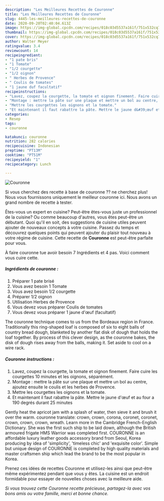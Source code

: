 ```yaml
---
description: "Les Meilleures Recettes de Couronne"
title: "Les Meilleures Recettes de Couronne"
slug: 4445-les-meilleures-recettes-de-couronne
date: 2020-09-20T02:40:04.613Z
image: https://img-global.cpcdn.com/recipes/018c03d5537a161f/751x532cq70/couronne-photo-principale-de-la-recette.jpg
thumbnail: https://img-global.cpcdn.com/recipes/018c03d5537a161f/751x532cq70/couronne-photo-principale-de-la-recette.jpg
cover: https://img-global.cpcdn.com/recipes/018c03d5537a161f/751x532cq70/couronne-photo-principale-de-la-recette.jpg
author: Walter Meyer
ratingvalue: 3.4
reviewcount: 14
recipeingredient:
- "1 pate bris"
- "1 Tomate"
- "1/2 courgette"
- "1/2 oignon"
- " Herbes de Provence"
- " Coulis de tomates"
- "1 jaune duf facultatif"
recipeinstructions:
- "Lavez, coupez la courgette, la tomate et oignon finement. Faire cuire les courgettes 10 minutes et les oignons, séparément."
- "Montage : mettre la pâte sur une plaque et mettre un bol au centre, ajoutez ensuite le coulis et les herbes de Provence."
- "Mettre les courgettes les oignons et la tomate."
- "Et maintenant il faut rabattre la pâte. Mettre le jaune d&#39;œuf et au four a 190 degrés durant 25 minutes"
categories:
- Resep
tags:
- couronne

katakunci: couronne 
nutrition: 282 calories
recipecuisine: Indonesian
preptime: "PT13M"
cooktime: "PT51M"
recipeyield: "1"
recipecategory: Lunch

---
```



![Couronne](https://img-global.cpcdn.com/recipes/018c03d5537a161f/751x532cq70/couronne-photo-principale-de-la-recette.jpg)

Si vous cherchez des recette à base de couronne ?? ne cherchez plus! Nous vous fournissons uniquement le meilleur couronne ici. Nous avons un grand nombre de recette à tester.

Êtes-vous un expert en cuisine? Peut-être êtes-vous juste un professionnel de la cuisine? Ou comme beaucoup d'autres, vous êtes peut-être un débutant. Quoi qu'il en soit, des suggestions de cuisine utiles peuvent ajouter de nouveaux concepts à votre cuisine. Passez du temps et découvrez quelques points qui peuvent ajouter du plaisir tout nouveau à votre régime de cuisine. Cette recette de <strong> Couronne </strong> est peut-être parfaite pour vous.

<!--inarticleads1-->

À faire couronne tue avoir besoin 7 Ingrédients et 4 pas. Voici comment vous cuire cette.

##### Ingrédients de couronne :

1. Préparer 1 pate brisé
1. Vous avez besoin 1 Tomate
1. Vous avez besoin 1/2 courgette
1. Préparer 1/2 oignon
1. Utilisation  Herbes de Provence
1. Vous devez vous préparer  Coulis de tomates
1. Vous devez vous préparer 1 jaune d&#39;œuf (facultatif)


The couronne technique comes to us from the Bordeaux region in France. Traditionally this ring-shaped loaf is composed of six to eight balls of country bread dough, blanketed by another flat disk of dough that holds the loaf together. By process of this clever design, as the couronne bakes, the disk of dough rises away from the balls, making it. Set aside to cool on a wire rack. 

<!--inarticleads2-->

##### Couronne instructions :

1. Lavez, coupez la courgette, la tomate et oignon finement. Faire cuire les courgettes 10 minutes et les oignons, séparément.
1. Montage : mettre la pâte sur une plaque et mettre un bol au centre, ajoutez ensuite le coulis et les herbes de Provence.
1. Mettre les courgettes les oignons et la tomate.
1. Et maintenant il faut rabattre la pâte. Mettre le jaune d&#39;œuf et au four a 190 degrés durant 25 minutes


Gently heat the apricot jam with a splash of water, then sieve it and brush it over the warm. couronne translate: crown, crown, corona, coronet, coronet, crown, crown, crown, wreath. Learn more in the Cambridge French-English Dictionary. She was the first such ship to be laid down, although the British armoured frigate HMS Warrior was completed first. COURONNE is an affordable luxury leather goods accessory brand from Seoul, Korea producing by idea of &#39;simplicity&#39;, &#39;timeless chic&#39; and &#39;exquisite color&#39;. Simple but unique design of COURONNE is completed by high quality materials and master craftsmen ship which lead the brand to be the most popular in Korea. 

<!--inarticleads1-->

<p>
Prenez ces idées de recettes Couronne et utilisez-les ainsi que peut-être même expérimentez pendant que vous y êtes. La cuisine est un endroit formidable pour essayer de nouvelles choses avec la meilleure aide.
</p>

<p>
<i>Si vous trouvez cette Couronne recette précieuse, partagez-la avec vos bons amis ou votre famille, merci et bonne chance.</i>
</p>
